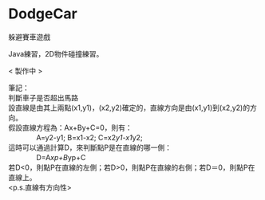# DodgeCar
躲避賽車遊戲

Java練習，2D物件碰撞練習。

< 製作中 >

筆記：  
判斷車子是否超出馬路  
  設直線是由其上兩點(x1,y1)，(x2,y2)確定的，直線方向是由(x1,y1)到(x2,y2)的方向。  
  假設直線方程為：Ax+By+C=0，則有：  
　　　　A=y2-y1; B=x1-x2; C=x2*y1-x1*y2;  
  這時可以通過計算D，來判斷點P是在直線的哪一側：  
　　　　D=A*xp+B*yp+C  
  若D<0，則點P在直線的左側；若D>0，則點P在直線的右側；若D＝0，則點P在直線上。  
  <p.s.直線有方向性>  
